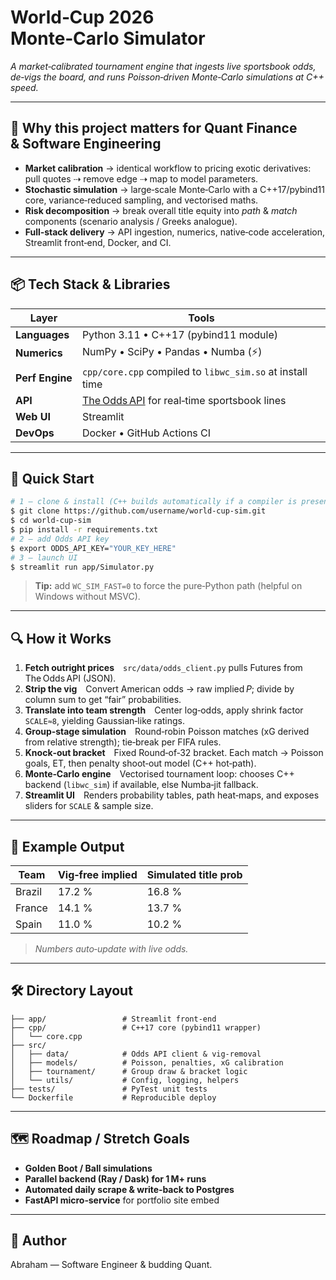 # World‑Cup 2026 Monte‑Carlo Simulator

*A market‑calibrated tournament engine that ingests live sportsbook odds, de‑vigs the board, and runs Poisson‑driven Monte‑Carlo simulations at C++ speed.*

---

## 🎯 Why this project matters for Quant Finance & Software Engineering

* **Market calibration** → identical workflow to pricing exotic derivatives: pull quotes ⇢ remove edge ⇢ map to model parameters.
* **Stochastic simulation** → large‑scale Monte‑Carlo with a C++17/pybind11 core, variance‑reduced sampling, and vectorised maths.
* **Risk decomposition** → break overall title equity into *path* & *match* components (scenario analysis / Greeks analogue).
* **Full‑stack delivery** → API ingestion, numerics, native‑code acceleration, Streamlit front‑end, Docker, and CI.

---

## 📦 Tech Stack & Libraries

| Layer           | Tools                                                                  |
| --------------- | ---------------------------------------------------------------------- |
| **Languages**   | Python 3.11 • C++17 (pybind11 module)                                  |
| **Numerics**    | NumPy • SciPy • Pandas • Numba (⚡)                                     |
| **Perf Engine** | `cpp/core.cpp` compiled to `libwc_sim.so` at install time              |
| **API**         | [The Odds API](https://theoddsapi.com/) for real‑time sportsbook lines |
| **Web UI**      | Streamlit                                                              |
| **DevOps**      | Docker • GitHub Actions CI                                             |

---

## 🚀 Quick Start

```bash
# 1 – clone & install (C++ builds automatically if a compiler is present)
$ git clone https://github.com/username/world‑cup‑sim.git
$ cd world‑cup‑sim
$ pip install -r requirements.txt
# 2 – add Odds API key
$ export ODDS_API_KEY="YOUR_KEY_HERE"
# 3 – launch UI
$ streamlit run app/Simulator.py
```

> **Tip:** add `WC_SIM_FAST=0` to force the pure‑Python path (helpful on Windows without MSVC).

---

## 🔍 How it Works

1. **Fetch outright prices** `src/data/odds_client.py` pulls Futures from The Odds API (JSON).
2. **Strip the vig** Convert American odds → raw implied *P*; divide by column sum to get “fair” probabilities.
3. **Translate into team strength** Center log‑odds, apply shrink factor `SCALE≈8`, yielding Gaussian‑like ratings.
4. **Group‑stage simulation** Round‑robin Poisson matches (xG derived from relative strength); tie‑break per FIFA rules.
5. **Knock‑out bracket** Fixed Round‑of‑32 bracket. Each match → Poisson goals, ET, then penalty shoot‑out model (C++ hot‑path).
6. **Monte‑Carlo engine** Vectorised tournament loop: chooses C++ backend (`libwc_sim`) if available, else Numba‑jit fallback.
7. **Streamlit UI** Renders probability tables, path heat‑maps, and exposes sliders for `SCALE` & sample size.

---

## 🔢 Example Output

| Team   | Vig‑free implied | Simulated title prob |
| ------ | ---------------- | -------------------- |
| Brazil | 17.2 %           | 16.8 %               |
| France | 14.1 %           | 13.7 %               |
| Spain  | 11.0 %           | 10.2 %               |

> *Numbers auto‑update with live odds.*

---

## 🛠️ Directory Layout

```
├── app/                 # Streamlit front‑end
├── cpp/                 # C++17 core (pybind11 wrapper)
│   └── core.cpp
├── src/
│   ├── data/            # Odds API client & vig‑removal
│   ├── models/          # Poisson, penalties, xG calibration
│   ├── tournament/      # Group draw & bracket logic
│   └── utils/           # Config, logging, helpers
├── tests/               # PyTest unit tests
└── Dockerfile           # Reproducible deploy
```

---

## 🗺️ Roadmap / Stretch Goals

* **Golden Boot / Ball simulations**
* **Parallel backend (Ray / Dask) for 1 M+ runs**
* **Automated daily scrape & write‑back to Postgres**
* **FastAPI micro‑service** for portfolio site embed

---

## 👤 Author

Abraham — Software Engineer & budding Quant.
